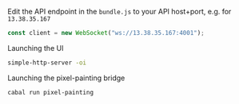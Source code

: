 Edit the API endpoint in the `bundle.js` to your API host+port, e.g. for `13.38.35.167`

``` javascript
const client = new WebSocket("ws://13.38.35.167:4001");
```

Launching the UI
``` sh
simple-http-server -oi
```

Launching the pixel-painting bridge

``` sh
cabal run pixel-painting
```
